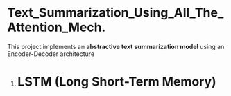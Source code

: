 # Text_Summarization_Using_All_The_Attention_Mech.

This project implements an **abstractive text summarization model** using an Encoder-Decoder architecture </br>
1. # **LSTM (Long Short-Term Memory)**
